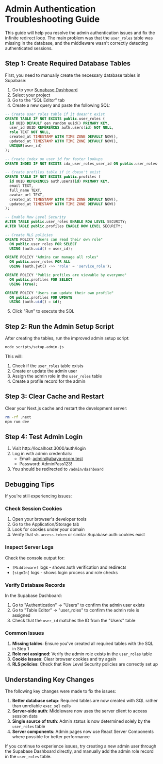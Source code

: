 # Admin Authentication Troubleshooting Guide

This guide will help you resolve the admin authentication issues and fix the infinite redirect loop. The main problem was that the `user_roles` table was missing in the database, and the middleware wasn't correctly detecting authenticated sessions.

## Step 1: Create Required Database Tables

First, you need to manually create the necessary database tables in Supabase:

1. Go to your [Supabase Dashboard](https://app.supabase.com/)
2. Select your project
3. Go to the "SQL Editor" tab
4. Create a new query and paste the following SQL:

```sql
-- Create user_roles table if it doesn't exist
CREATE TABLE IF NOT EXISTS public.user_roles (
  id UUID DEFAULT gen_random_uuid() PRIMARY KEY,
  user_id UUID REFERENCES auth.users(id) NOT NULL,
  role TEXT NOT NULL,
  created_at TIMESTAMP WITH TIME ZONE DEFAULT NOW(),
  updated_at TIMESTAMP WITH TIME ZONE DEFAULT NOW(),
  UNIQUE(user_id)
);

-- Create index on user_id for faster lookups
CREATE INDEX IF NOT EXISTS idx_user_roles_user_id ON public.user_roles(user_id);

-- Create profiles table if it doesn't exist
CREATE TABLE IF NOT EXISTS public.profiles (
  id UUID REFERENCES auth.users(id) PRIMARY KEY,
  email TEXT,
  full_name TEXT,
  avatar_url TEXT,
  created_at TIMESTAMP WITH TIME ZONE DEFAULT NOW(),
  updated_at TIMESTAMP WITH TIME ZONE DEFAULT NOW()
);

-- Enable Row Level Security
ALTER TABLE public.user_roles ENABLE ROW LEVEL SECURITY;
ALTER TABLE public.profiles ENABLE ROW LEVEL SECURITY;

-- Create RLS policies
CREATE POLICY "Users can read their own role" 
  ON public.user_roles FOR SELECT 
  USING (auth.uid() = user_id);

CREATE POLICY "Admins can manage all roles" 
  ON public.user_roles FOR ALL 
  USING (auth.jwt() ->> 'role' = 'service_role');

CREATE POLICY "Public profiles are viewable by everyone"
  ON public.profiles FOR SELECT
  USING (true);

CREATE POLICY "Users can update their own profile"
  ON public.profiles FOR UPDATE
  USING (auth.uid() = id);
```

5. Click "Run" to execute the SQL

## Step 2: Run the Admin Setup Script

After creating the tables, run the improved admin setup script:

```bash
node scripts/setup-admin.js
```

This will:
1. Check if the `user_roles` table exists
2. Create or update the admin user
3. Assign the admin role in the `user_roles` table
4. Create a profile record for the admin

## Step 3: Clear Cache and Restart

Clear your Next.js cache and restart the development server:

```bash
rm -rf .next
npm run dev
```

## Step 4: Test Admin Login

1. Visit http://localhost:3000/auth/login
2. Log in with admin credentials:
   - Email: admin@abaya-ecom.test
   - Password: AdminPass123!
3. You should be redirected to `/admin/dashboard`

## Debugging Tips

If you're still experiencing issues:

### Check Session Cookies

1. Open your browser's developer tools
2. Go to the Application/Storage tab
3. Look for cookies under your domain
4. Verify that `sb-access-token` or similar Supabase auth cookies exist

### Inspect Server Logs

Check the console output for:
- `[Middleware]` logs - shows auth verification and redirects
- `[signIn]` logs - shows login process and role checks

### Verify Database Records

In the Supabase Dashboard:
1. Go to "Authentication" → "Users" to confirm the admin user exists
2. Go to "Table Editor" → "user_roles" to confirm the admin role is assigned
3. Check that the `user_id` matches the ID from the "Users" table

### Common Issues

1. **Missing tables**: Ensure you've created all required tables with the SQL in Step 1
2. **Role not assigned**: Verify the admin role exists in the `user_roles` table
3. **Cookie issues**: Clear browser cookies and try again
4. **RLS policies**: Check that Row Level Security policies are correctly set up

## Understanding Key Changes

The following key changes were made to fix the issues:

1. **Better database setup**: Required tables are now created with SQL rather than unreliable `exec_sql` calls
2. **Server-side auth**: Middleware now uses the server client to access session data
3. **Single source of truth**: Admin status is now determined solely by the `user_roles` table
4. **Server components**: Admin pages now use React Server Components where possible for better performance

If you continue to experience issues, try creating a new admin user through the Supabase Dashboard directly, and manually add the admin role record in the `user_roles` table. 